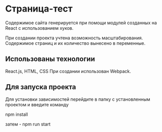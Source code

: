 # Страница-тест
Содержимое сайта генерируется при помощи модулей созданных на React с использованием хуков.

При создании проекта учтена возможность масштабирования. 
Содержимое страниц и их количество вынесено в переменные.

## Использованы технологии
React.js, HTML, CSS
При создании использован Webpack. 

## Для запуска проекта
Для установки зависимостей перейдите в папку с установленным проектом и введите команду 

npm install

затем - npm run start

